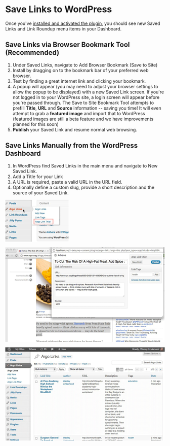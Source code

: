 # Save Links to WordPress

Once you've [installed and activated the plugin](installation.md), you should see new Saved Links and Link Roundup menu items in your Dashboard.

## Save Links via Browser Bookmark Tool (Recommended)

1. Under Saved Links, navigate to Add Browser Bookmark (Save to Site)
2. Install by dragging on to the bookmark bar of your preferred web browser.
3. Test by finding a great internet link and clicking your bookmark.
4. A popup will appear (you may need to adjust your browser settings to allow the popup to be displayed) with a new Saved Link screen. If you're not logged in to your WordPress site, a login screen will appear before you're passed through. The Save to Site Bookmark Tool attempts to prefill **Title**, **URL** and **Source** information -- saving you time! It will even attempt to grab a **featured image** and import that to WordPress (featured images are still a beta feature and we have improvements planned for this soon)
5. **Publish** your Saved Link and resume normal web browsing.

## Save Links Manually from the WordPress Dashboard

1. In WordPress find Saved Links in the main menu and navigate to New Saved Link.
2. Add a Title for your Link
3. A URL is required, paste a valid URL in the URL field.
3. Optionally define a custom slug, provide a short description and the source of your Saved Link.

![Link Roundups This!](img/argo-links-menu.png)

![Screenshot showing the Link Roundups This! bookmarklet in use](img/bookmarklet-popup.png)

![Screenshot showing the Link Roundups area of the WordPress dashboard](img/links-dashboard.png)